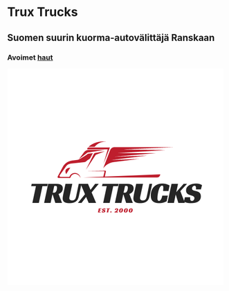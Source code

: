 # Trux Trucks
## Suomen suurin kuorma-autovälittäjä Ranskaan
### Avoimet [haut](test.md)

![logo](kuvat/Trux_trucks.png)
